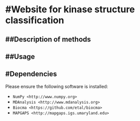 #Website for kinase structure classification
======
##Description of methods
------
##Usage
------
#Dependencies
------
Please ensure the following software is installed:
- `NumPy <http://www.numpy.org>`
- `MDAnalysis <http://www.mdanalysis.org>`
- `Biocma <https://github.com/etal/biocma>`
- `MAPGAPS <http://mapgaps.igs.umaryland.edu>` 
